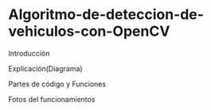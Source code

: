 # Algoritmo-de-deteccion-de-vehiculos-con-OpenCV
Introducción

Explicación(Diagrama)

Partes de código y Funciones

Fotos del funcionamientos
